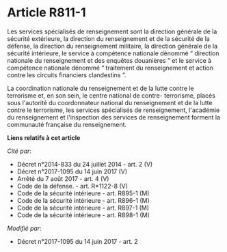 # Article R811-1

Les services spécialisés de renseignement sont la direction générale de la sécurité extérieure, la direction du renseignement
et de la sécurité de la défense, la direction du renseignement militaire, la direction générale de la sécurité intérieure, le
service à compétence nationale dénommé “ direction nationale du renseignement et des enquêtes douanières ” et le service à
compétence nationale dénommé “ traitement du renseignement et action contre les circuits financiers clandestins ”.

La coordination nationale du renseignement et de la lutte contre le terrorisme et, en son sein, le centre national de contre-
terrorisme, placés sous l'autorité du coordonnateur national du renseignement et de la lutte contre le terrorisme, les
services spécialisés de renseignement, l'académie du renseignement et l'inspection des services de renseignement forment la
communauté française du renseignement.

**Liens relatifs à cet article**

_Cité par_:

  - Décret n°2014-833 du 24 juillet 2014 - art. 2 (V)
  - Décret n°2017-1095 du 14 juin 2017 (V)
  - Arrêté du 7 août 2017 - art. 4 (V)
  - Code de la défense. - art. R*1122-8 (V)
  - Code de la sécurité intérieure - art. R895-1 (M)
  - Code de la sécurité intérieure - art. R896-1 (M)
  - Code de la sécurité intérieure - art. R897-1 (M)
  - Code de la sécurité intérieure - art. R898-1 (M)

_Modifié par_:

  - Décret n°2017-1095 du 14 juin 2017 - art. 2
